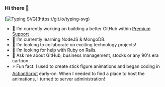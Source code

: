 ### Hi there 👋

[![Typing SVG](https://readme-typing-svg.herokuapp.com/?lines=Welcome+to+my+GitHub+profile!;I+love+development!)](https://git.io/typing-svg)


- 🔭 I’m currently working on building a better GitHub within [Premium Support](https://github.com/premium-support)
- 🌱 I’m currently learning NodeJS & MongoDB.
- 👯 I’m looking to collaborate on exciting technology projects!
- 🤔 I’m looking for help with Ruby on Rails.
- 💬 Ask me about GitHub, business management, stocks or any 90's era cartoon.
- ⚡ Fun fact: I used to create stick figure animations and began coding in [ActionScript](https://en.wikipedia.org/wiki/ActionScript) early-on. When I needed to find a place to host the animations, I turned to server administration!

